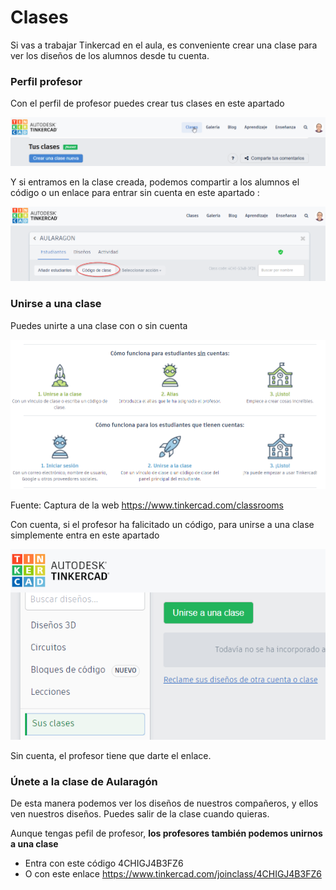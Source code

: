 # Clases

Si vas a trabajar Tinkercad en el aula, es conveniente crear una clase para ver los diseños de los alumnos desde tu cuenta.

### Perfil profesor

Con el perfil de profesor puedes crear tus clases en este apartado

![](/assets/clases1.png)

Y si entramos en la clase creada, podemos compartir a los alumnos el código o un enlace para entrar sin cuenta en este apartado :

![](/assets/clases2.png)

### Unirse a una clase

Puedes unirte a una clase con o sin cuenta

![](/assets/aulas.png)

Fuente: Captura de la web https://www.tinkercad.com/classrooms

Con cuenta, si el profesor ha falicitado un código, para unirse a una clase simplemente entra en este apartado

![](/assets/otros2.png)

Sin cuenta, el profesor tiene que darte el enlace.

### Únete a la clase de Aularagón

De esta manera podemos ver los diseños de nuestros compañeros, y ellos ven nuestros diseños. Puedes salir de la clase cuando quieras.

Aunque tengas pefil de profesor, **los profesores también podemos unirnos a una clase**

* Entra con este código 4CHIGJ4B3FZ6
* O con este enlace https://www.tinkercad.com/joinclass/4CHIGJ4B3FZ6
